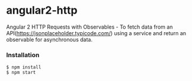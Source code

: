 # angular2-http
Angular 2 HTTP Requests with Observables - To fetch data from an API(https://jsonplaceholder.typicode.com/) using a service and return an observable for asynchronous data.

### Installation
```
$ npm install
$ npm start

```

